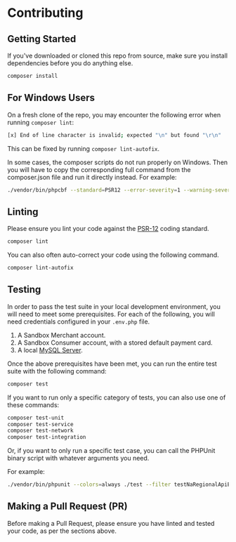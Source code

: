 # Contributing

## Getting Started

If you've downloaded or cloned this repo from source, make sure you install dependencies before
you do anything else.

```bash
composer install
```

## For Windows Users

On a fresh clone of the repo, you may encounter the following error when running `composer lint`:

```bash
[x] End of line character is invalid; expected "\n" but found "\r\n"
```

This can be fixed by running `composer lint-autofix`.

In some cases, the composer scripts do not run properly on Windows. Then you will have to copy the corresponding full command from the composer.json file and run it directly instead. For example:

```bash
./vendor/bin/phpcbf --standard=PSR12 --error-severity=1 --warning-severity=6 ./src ./test ./sample; if [ $? -eq 1 ]; then exit 0; fi
```

## Linting

Please ensure you lint your code against the [PSR-12](https://www.php-fig.org/psr/psr-12/) coding standard.

```bash
composer lint
```

You can also often auto-correct your code using the following command.

```bash
composer lint-autofix
```

## Testing

In order to pass the test suite in your local development environment, you will need to meet some prerequisites.
For each of the following, you will need credentials configured in your `.env.php` file.

1. A Sandbox Merchant account.
2. A Sandbox Consumer account, with a stored default payment card.
3. A local [MySQL Server](https://dev.mysql.com/downloads/mysql/).

Once the above prerequisites have been met, you can run the entire test suite with the following command:

```bash
composer test
```

If you want to run only a specific category of tests, you can also use one of these commands:

```bash
composer test-unit
composer test-service
composer test-network
composer test-integration
```

Or, if you want to only run a specific test case, you can call the PHPUnit binary script with whatever arguments
you need.

For example:

```bash
./vendor/bin/phpunit --colors=always ./test --filter testNaRegionalApiEnvironmentSelection
```

## Making a Pull Request (PR)

Before making a Pull Request, please ensure you have linted and tested your code, as per the sections above.
